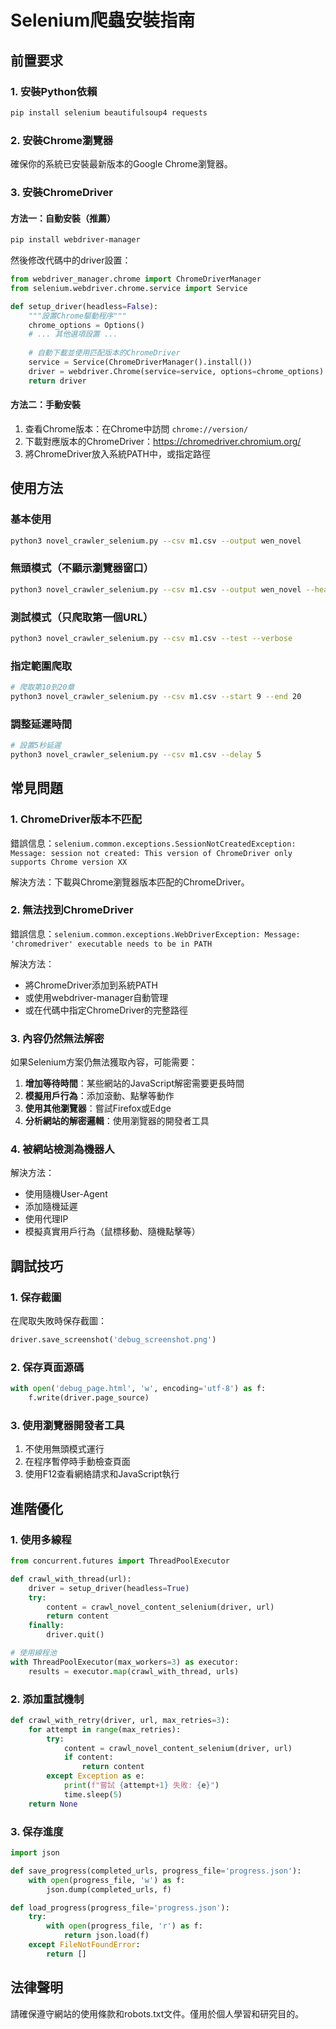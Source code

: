 # Selenium爬蟲安裝指南

## 前置要求

### 1. 安裝Python依賴

```bash
pip install selenium beautifulsoup4 requests
```

### 2. 安裝Chrome瀏覽器

確保你的系統已安裝最新版本的Google Chrome瀏覽器。

### 3. 安裝ChromeDriver

#### 方法一：自動安裝（推薦）

```bash
pip install webdriver-manager
```

然後修改代碼中的driver設置：

```python
from webdriver_manager.chrome import ChromeDriverManager
from selenium.webdriver.chrome.service import Service

def setup_driver(headless=False):
    """設置Chrome驅動程序"""
    chrome_options = Options()
    # ... 其他選項設置 ...
    
    # 自動下載並使用匹配版本的ChromeDriver
    service = Service(ChromeDriverManager().install())
    driver = webdriver.Chrome(service=service, options=chrome_options)
    return driver
```

#### 方法二：手動安裝

1. 查看Chrome版本：在Chrome中訪問 `chrome://version/`
2. 下載對應版本的ChromeDriver：https://chromedriver.chromium.org/
3. 將ChromeDriver放入系統PATH中，或指定路徑

## 使用方法

### 基本使用

```bash
python3 novel_crawler_selenium.py --csv m1.csv --output wen_novel
```

### 無頭模式（不顯示瀏覽器窗口）

```bash
python3 novel_crawler_selenium.py --csv m1.csv --output wen_novel --headless
```

### 測試模式（只爬取第一個URL）

```bash
python3 novel_crawler_selenium.py --csv m1.csv --test --verbose
```

### 指定範圍爬取

```bash
# 爬取第10到20章
python3 novel_crawler_selenium.py --csv m1.csv --start 9 --end 20
```

### 調整延遲時間

```bash
# 設置5秒延遲
python3 novel_crawler_selenium.py --csv m1.csv --delay 5
```

## 常見問題

### 1. ChromeDriver版本不匹配

錯誤信息：`selenium.common.exceptions.SessionNotCreatedException: Message: session not created: This version of ChromeDriver only supports Chrome version XX`

解決方法：下載與Chrome瀏覽器版本匹配的ChromeDriver。

### 2. 無法找到ChromeDriver

錯誤信息：`selenium.common.exceptions.WebDriverException: Message: 'chromedriver' executable needs to be in PATH`

解決方法：
- 將ChromeDriver添加到系統PATH
- 或使用webdriver-manager自動管理
- 或在代碼中指定ChromeDriver的完整路徑

### 3. 內容仍然無法解密

如果Selenium方案仍無法獲取內容，可能需要：

1. **增加等待時間**：某些網站的JavaScript解密需要更長時間
2. **模擬用戶行為**：添加滾動、點擊等動作
3. **使用其他瀏覽器**：嘗試Firefox或Edge
4. **分析網站的解密邏輯**：使用瀏覽器的開發者工具

### 4. 被網站檢測為機器人

解決方法：
- 使用隨機User-Agent
- 添加隨機延遲
- 使用代理IP
- 模擬真實用戶行為（鼠標移動、隨機點擊等）

## 調試技巧

### 1. 保存截圖

在爬取失敗時保存截圖：

```python
driver.save_screenshot('debug_screenshot.png')
```

### 2. 保存頁面源碼

```python
with open('debug_page.html', 'w', encoding='utf-8') as f:
    f.write(driver.page_source)
```

### 3. 使用瀏覽器開發者工具

1. 不使用無頭模式運行
2. 在程序暫停時手動檢查頁面
3. 使用F12查看網絡請求和JavaScript執行

## 進階優化

### 1. 使用多線程

```python
from concurrent.futures import ThreadPoolExecutor

def crawl_with_thread(url):
    driver = setup_driver(headless=True)
    try:
        content = crawl_novel_content_selenium(driver, url)
        return content
    finally:
        driver.quit()

# 使用線程池
with ThreadPoolExecutor(max_workers=3) as executor:
    results = executor.map(crawl_with_thread, urls)
```

### 2. 添加重試機制

```python
def crawl_with_retry(driver, url, max_retries=3):
    for attempt in range(max_retries):
        try:
            content = crawl_novel_content_selenium(driver, url)
            if content:
                return content
        except Exception as e:
            print(f"嘗試 {attempt+1} 失敗: {e}")
            time.sleep(5)
    return None
```

### 3. 保存進度

```python
import json

def save_progress(completed_urls, progress_file='progress.json'):
    with open(progress_file, 'w') as f:
        json.dump(completed_urls, f)

def load_progress(progress_file='progress.json'):
    try:
        with open(progress_file, 'r') as f:
            return json.load(f)
    except FileNotFoundError:
        return []
```

## 法律聲明

請確保遵守網站的使用條款和robots.txt文件。僅用於個人學習和研究目的。